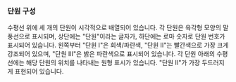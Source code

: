 ### 단원 구성

수평선 위에 세 개의 단원이 시각적으로 배열되어 있습니다. 각 단원은 육각형 모양의 말풍선으로 표시되며, 상단에는 "단원"이라는 글자가, 하단에는 로마 숫자로 단원 번호가 표시되어 있습니다. 왼쪽부터 "단원 I"은 회색/파란색, "단원 II"는 빨간색으로 가장 크게 강조되어 있으며, "단원 III"은 밝은 파란색으로 표시되어 있습니다. 각 단원 아래의 수평선에는 해당 단원의 위치를 나타내는 원형 표시가 있습니다. "단원 II"가 가장 두드러지게 표현되어 있습니다.